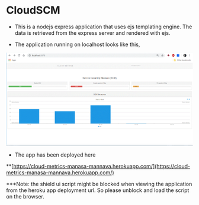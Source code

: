 # CloudSCM

* This is a nodejs express application that uses ejs templating engine. The data is retrieved from the express server and rendered with ejs.

* The application running on localhost looks like this,

![Cloud](https://github.com/mmannava/HTTP-VERBS-Req-Res/blob/master/Cloud.GIF)

* The app has been deployed here

**[https://cloud-metrics-manasa-mannava.herokuapp.com/](https://cloud-metrics-manasa-mannava.herokuapp.com/)

***Note: the shield ui script might be blocked when viewing the application from the heroku app deployment url. So please unblock and load the script on the browser.



